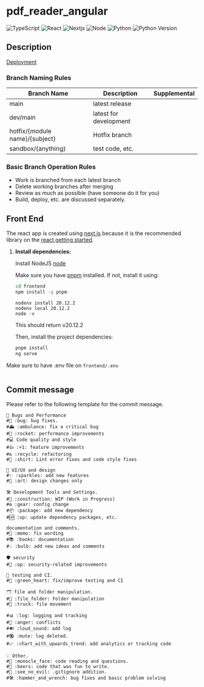 # pdf_reader_angular

![TypeScript](https://img.shields.io/badge/-TypeScript-007ACC.svg?logo=typescript&style=flat)
![React](https://img.shields.io/badge/React-18.3.3-blue)
![Nextjs](https://img.shields.io/badge/next.js-000000?style=for-the-badge&logo=nextdotjs&logoColor=white)
![Node](https://img.shields.io/badge/Node-20.14.10-green)
![Python](https://img.shields.io/badge/-Python-F9DC3E.svg?logo=python&style=flat)
![Python Version](https://img.shields.io/badge/python-3.11-blue)

## Description

[Deployment](http://shirokanecpa.sakura.ne.jp)

### Branch Naming Rules

| Branch Name                    | Description            | Supplemental |
| ------------------------------ | ---------------------- | ------------ |
| main                           | latest release         |              |
| dev/main                       | latest for development |              |
| hotfix/{module name}/{subject} | Hotfix branch          |              |
| sandbox/{anything}             | test code, etc.        |              |

### Basic Branch Operation Rules

- Work is branched from each latest branch
- Delete working branches after merging
- Review as much as possible (have someone do it for you)
- Build, deploy, etc. are discussed separately.

## Front End

The react app is created using [next.js](https://nextjs.org) because it is the recommended library on the [react getting started](https://react.dev/learn/start-a-new-react-project).

1. **Install dependencies:**

   Install NodeJS
   [node](https://nodejs.org/en/download/package-manager)

   Make sure you have [pnpm](https://pnpm.io/) installed. If not, install it using:

   ```sh
   cd frontend
   npm install -g pnpm
   ```

   ```
   nodenv install 20.12.2
   nodenv local 20.12.2
   node -v
   ```

   This should return v20.12.2

   Then, install the project dependencies:

   ```sh
   pnpm install
   ng serve
   ```

Make sure to have .env file on `frontend/.env`

```bash

```

## Commit message

Please refer to the following template for the commit message.

```plaintext
🐞 Bugs and Performance
#🐛 :bug: bug fixes.
#🚑 :ambulance: fix a critical bug
#🚀 :rocket: performance improvements
#💻 Code quality and style
#👍 :+1: feature improvements
#♻️ :recycle: refactoring
#👕 :shirt: Lint error fixes and code style fixes

🎨 UI/UX and design
#✨ :sparkles: add new features
#🎨 :art: design changes only

🛠️ Development Tools and Settings.
#🚧 :construction: WIP (Work in Progress)
#⚙ :gear: config change
#📦 :package: add new dependency
#🆙 :up: update dependency packages, etc.

documentation and comments.
#📝 :memo: fix wording
#📚 :books: documentation
#💡 :bulb: add new ideas and comments

🛡️ security
#👮 :op: security-related improvements

🧪 testing and CI.
#💚 :green_heart: fix/improve testing and CI

🗂️ file and folder manipulation.
#📂 :file_folder: Folder manipulation
#🚚 :truck: file movement

#📊 :log: logging and tracking
#💢 :anger: conflicts
#🔊 :loud_sound: add log
#🔇 :mute: log deleted.
#📈 :chart_with_upwards_trend: add analytics or tracking code

💡 Other.
#🧐 :monocle_face: code reading and questions.
#🍻 :beers: code that was fun to write.
#🙈 :see_no_evil: .gitignore addition.
#🛠️ :hammer_and_wrench: bug fixes and basic problem solving
```
